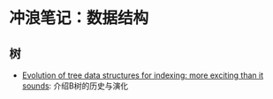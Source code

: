 # 冲浪笔记：数据结构

## 树

- [Evolution of tree data structures for indexing: more exciting than it sounds][t1]: 介绍B树的历史与演化

  [t1]: https://erthalion.info/2020/11/28/evolution-of-btree-index-am/

